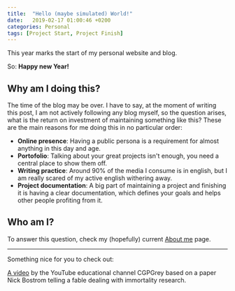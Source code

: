 ```yaml
---
title:  "Hello (maybe simulated) World!"
date:   2019-02-17 01:00:46 +0200
categories: Personal
tags: [Project Start, Project Finish]
---
```

This year marks the start of my personal website and blog. 

So: **Happy new Year!**

## Why am I doing this?
The time of the blog may be over. I have to say, at the moment of writing this post, I am not actively following
any blog myself, so the question arises, what is the return on investment of maintaining something like this?
These are the main reasons for me doing this in no particular order:
- **Online presence**: Having a public persona is a requirement for almost anything in this day and age.
- **Portofolio**: Talking about your great projects isn't enough, you need a central place to show them off.
- **Writing practice**: Around 90% of the media I consume is in english, but I am really scared of my active english withering away.
- **Project documentation**: A big part of maintaining a project and finishing it is having a clear documentation, which defines your goals
and helps other people profiting from it. 


## Who am I?
To answer this question, check my (hopefully) current [About me](/about/) page.

---

Something nice for you to check out:

[A video](http://www.youtube.com/watch?v=cZYNADOHhVY) by the YouTube educational channel CGPGrey based on a paper Nick Bostrom telling a fable dealing with immortality research.